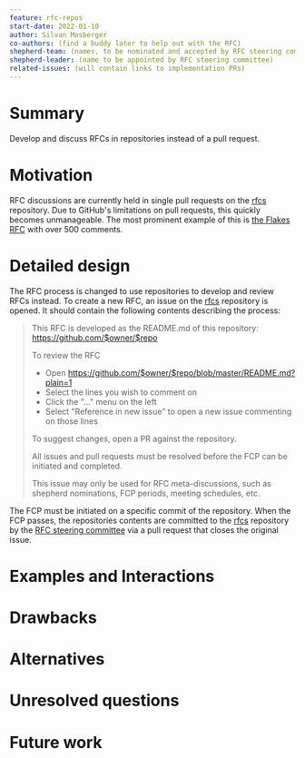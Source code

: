 ```yaml
---
feature: rfc-repos
start-date: 2022-01-10
author: Silvan Mosberger
co-authors: (find a buddy later to help out with the RFC)
shepherd-team: (names, to be nominated and accepted by RFC steering committee)
shepherd-leader: (name to be appointed by RFC steering committee)
related-issues: (will contain links to implementation PRs)
---
```


# Summary
[summary]: #summary

Develop and discuss RFCs in repositories instead of a pull request.

# Motivation
[motivation]: #motivation

RFC discussions are currently held in single pull requests on the [rfcs](https://github.com/NixOS/rfcs/pulls) repository.
Due to GitHub's limitations on pull requests, this quickly becomes unmanageable.
The most prominent example of this is [the Flakes RFC](https://github.com/NixOS/rfcs/pull/49) with over 500 comments.

# Detailed design
[design]: #detailed-design

The RFC process is changed to use repositories to develop and review RFCs instead.
To create a new RFC, an issue on the [rfcs](https://github.com/NixOS/rfcs) repository is opened.
It should contain the following contents describing the process:

> This RFC is developed as the README.md of this repository: https://github.com/$owner/$repo
>
> To review the RFC
> - Open https://github.com/$owner/$repo/blob/master/README.md?plain=1
> - Select the lines you wish to comment on
> - Click the "..." menu on the left
> - Select "Reference in new issue" to open a new issue commenting on those lines
>
> To suggest changes, open a PR against the repository.
>
> All issues and pull requests must be resolved before the FCP can be initiated and completed.
>
> This issue may only be used for RFC meta-discussions, such as shepherd nominations, FCP periods, meeting schedules, etc.

The FCP must be initiated on a specific commit of the repository.
When the FCP passes, the repositories contents are committed to the [rfcs](https://github.com/NixOS/rfcs) repository by the [RFC steering committee](https://github.com/NixOS/rfcs#rfc-steering-committee) via a pull request that closes the original issue.

# Examples and Interactions
[examples-and-interactions]: #examples-and-interactions


# Drawbacks
[drawbacks]: #drawbacks


# Alternatives
[alternatives]: #alternatives


# Unresolved questions
[unresolved]: #unresolved-questions


# Future work
[future]: #future-work

